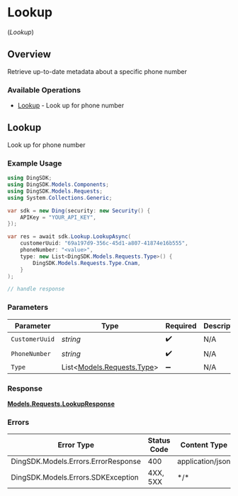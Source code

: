 # Lookup
(*Lookup*)

## Overview

Retrieve up-to-date metadata about a specific phone number

### Available Operations

* [Lookup](#lookup) - Look up for phone number

## Lookup

Look up for phone number

### Example Usage

```csharp
using DingSDK;
using DingSDK.Models.Components;
using DingSDK.Models.Requests;
using System.Collections.Generic;

var sdk = new Ding(security: new Security() {
    APIKey = "YOUR_API_KEY",
});

var res = await sdk.Lookup.LookupAsync(
    customerUuid: "69a197d9-356c-45d1-a807-41874e16b555",
    phoneNumber: "<value>",
    type: new List<DingSDK.Models.Requests.Type>() {
        DingSDK.Models.Requests.Type.Cnam,
    }
);

// handle response
```

### Parameters

| Parameter                                                   | Type                                                        | Required                                                    | Description                                                 |
| ----------------------------------------------------------- | ----------------------------------------------------------- | ----------------------------------------------------------- | ----------------------------------------------------------- |
| `CustomerUuid`                                              | *string*                                                    | :heavy_check_mark:                                          | N/A                                                         |
| `PhoneNumber`                                               | *string*                                                    | :heavy_check_mark:                                          | N/A                                                         |
| `Type`                                                      | List<[Models.Requests.Type](../../Models/Requests/Type.md)> | :heavy_minus_sign:                                          | N/A                                                         |

### Response

**[Models.Requests.LookupResponse](../../Models/Requests/LookupResponse.md)**

### Errors

| Error Type                          | Status Code                         | Content Type                        |
| ----------------------------------- | ----------------------------------- | ----------------------------------- |
| DingSDK.Models.Errors.ErrorResponse | 400                                 | application/json                    |
| DingSDK.Models.Errors.SDKException  | 4XX, 5XX                            | \*/\*                               |